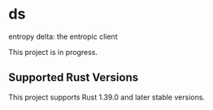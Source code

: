 # ds

entropy delta: the entropic client

This project is in progress.

## Supported Rust Versions

This project supports Rust 1.39.0 and later stable versions.
